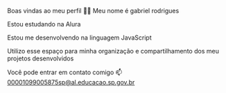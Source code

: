 
Boas vindas ao meu perfil 💙💙
Meu nome é gabriel rodrigues

Estou estudando na Alura

Estou me desenvolvendo na linguagem JavaScript

Utilizo esse espaço para minha organização e compartilhamento dos meu projetos desenvolvidos

Você pode entrar em contato comigo 📫
00001099005875sp@al.educacao.sp.gov.br

